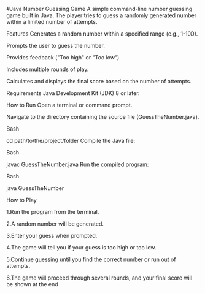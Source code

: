 #Java Number Guessing Game
A simple command-line number guessing game built in Java. The player tries to guess a randomly generated number within a limited number of attempts.

Features
Generates a random number within a specified range (e.g., 1-100).

Prompts the user to guess the number.

Provides feedback ("Too high" or "Too low").

Includes multiple rounds of play.

Calculates and displays the final score based on the number of attempts.

Requirements
Java Development Kit (JDK) 8 or later.

How to Run
Open a terminal or command prompt.

Navigate to the directory containing the source file (GuessTheNumber.java).

Bash

cd path/to/the/project/folder
Compile the Java file:

Bash

javac GuessTheNumber.java
Run the compiled program:

Bash

java GuessTheNumber

How to Play

1.Run the program from the terminal.

2.A random number will be generated.

3.Enter your guess when prompted.

4.The game will tell you if your guess is too high or too low.

5.Continue guessing until you find the correct number or run out of attempts.

6.The game will proceed through several rounds, and your final score will be shown at the end
